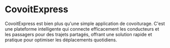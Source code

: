 # CovoitExpress
CovoitExpress est bien plus qu'une simple application de covoiturage. C'est une plateforme intelligente qui connecte efficacement les conducteurs et les passagers pour des trajets partagés, offrant une solution rapide et pratique pour optimiser les déplacements quotidiens.
